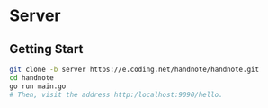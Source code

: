 # Server

## Getting Start

```bash
git clone -b server https://e.coding.net/handnote/handnote.git
cd handnote
go run main.go
# Then, visit the address http:/localhost:9090/hello.
```
